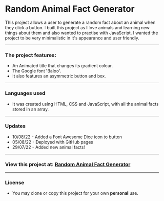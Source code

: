 # Random Animal Fact Generator
This project allows a user to generate a random fact about an animal when they click a button.
I built this project as I love animals and learning new things about them and also wanted to practise with JavaScript.
I wanted the project to be very minimalistic in it's appearance and user friendly.
*****
### The project features:
+ An Animated title that changes its gradient colour.
+ The Google font 'Baloo'.
+ It also features an asymmetric button and box.
-----
### Languages used
+ It was created using HTML, CSS and JavaScript, with all the animal facts stored in an array.
-----
### Updates
+ 10/08/22 - Added a Font Awesome Dice icon to button
+ 05/08/22 - Deployed with GitHub pages
+ 29/07/22 - Added new animal facts!
---
### View this project at: [Random Animal Fact Generator](https://rclarkeweb.github.io/Random-Animal-Fact-Generator/)
***
### License 
+ You may clone or copy this project for your own **personal** use.

